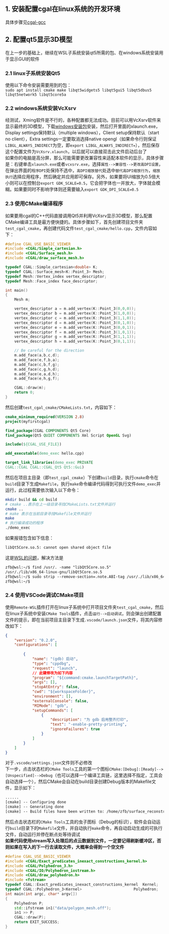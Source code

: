 ## 1. 安装配置cgal在linux系统的开发环境
具体步骤见[cgal-gcc](https://github.com/zfb132/surface_reconstruction/tree/master/test_cgal_gcc)
## 2. 配置qt5显示3D模型
在上一步的基础上，继续在WSL子系统安装qt5所需的包、在windows系统安装用于显示GUI的软件  
### 2.1 linux子系统安装Qt5
使用以下命令安装需要用到的包：  
`sudo apt install cmake make libqt5widgets5 libqt5gui5 libqt5dbus5 libqt5network5 libqt5core5a`
### 2.2 windows系统安装VcXsrv
经测试，Xming软件是不行的，各种配置都无法成功。目前可以用VcXsrv软件来显示最终的3D模型，下载[windows安装包](https://sourceforge.net/projects/vcxsrv/)安装，然后打开里面的xlaunch.exe，Display settings保持默认（multiple windows），Client setup保持默认（start no client），Extra settings一定要取消选择native opengl（如果命令行则保证`LIBGL_ALWAYS_INDIRECT`为空，即`export LIBGL_ALWAYS_INDIRECT=`），然后保存这个配置文件为`VcXsrv.xlaunch`，以后就可以直接双击此文件启动后台了  
如果你的电脑是高分屏，那么可能需要更改兼容性来适配本软件的显示，具体步骤是：右键单击`xlaunch.exe`或者`vcxsrv.exe`，选择`属性-->兼容性-->更改高DPI设置`，在弹出界面的`程序DPI`处保持不选中，`高DPI缩放替代`处选中`替代高DPI缩放行为`，`缩放执行`选择应用程序，然后确定并应用即可保存。另外，如果要将UI缩放为0.5倍大小则可以在控制台`export GDK_SCALE=0.5`，它会把字体也一并放大，字体就会模糊。如果要同时不影响字体则还需要输入`export GDK_DPI_SCALE=0.5`  
### 2.3 使用CMake编译程序
如果要用cgal的C++代码直接调用Qt5并利用VcXsrv显示3D模型，那么配置CMake编译工具是最方便快捷的。具体步骤如下，首先创建项目文件夹`test_cgal_cmake`，再创建代码文件`test_cgal_cmake/hello.cpp`，文件内容如下：  
```cpp
#define CGAL_USE_BASIC_VIEWER
#include <CGAL/Simple_cartesian.h>
#include <CGAL/Surface_mesh.h>
#include <CGAL/draw_surface_mesh.h>

typedef CGAL::Simple_cartesian<double> K;
typedef CGAL::Surface_mesh<K::Point_3> Mesh;
typedef Mesh::Vertex_index vertex_descriptor;
typedef Mesh::Face_index face_descriptor;

int main() 
{
    Mesh m;

    vertex_descriptor a = m.add_vertex(K::Point_3(0,0,0));
    vertex_descriptor b = m.add_vertex(K::Point_3(1,0,0));
    vertex_descriptor c = m.add_vertex(K::Point_3(1,1,0));
    vertex_descriptor d = m.add_vertex(K::Point_3(0,1,0));
    vertex_descriptor e = m.add_vertex(K::Point_3(0,0,1));
    vertex_descriptor f = m.add_vertex(K::Point_3(1,0,1));
    vertex_descriptor g = m.add_vertex(K::Point_3(1,1,1));
    vertex_descriptor h = m.add_vertex(K::Point_3(0,1,1));

    // Be careful for the direction
    m.add_face(a,b,c,d);
    m.add_face(e,f,b,a);
    m.add_face(c,b,f,g);
    m.add_face(c,g,h,d);
    m.add_face(e,a,d,h);
    m.add_face(e,h,g,f);

	CGAL::draw(m);
    return 0;
}
```
然后创建`test_cgal_cmake/CMakeLists.txt`，内容如下：  
```cmake
cmake_minimum_required(VERSION 2.8)
project(myfirstcgal)

find_package(CGAL COMPONENTS Qt5 Core)
find_package(Qt5 QUIET COMPONENTS Xml Script OpenGL Svg)

include(${CGAL_USE_FILE})

add_executable(demo_exec hello.cpp)

target_link_libraries(demo_exec PRIVATE
CGAL::CGAL CGAL::CGAL_Qt5 Qt5::Gui)
```
然后在项目主目录（即`test_cgal_cmake`）下创建`build`目录，执行`cmake`命令在`build`目录下生成`Makefile`，执行`make`命令编译代码得到可执行文件`demo_exec`并运行，此过程需要依次输入以下命令：  
```bash
mkdir build && cd build
# cmake ..表示在上一级目录寻找CMakeLists.txt文件并运行
cmake ..
# make 表示在当前目录寻找Makefile文件并运行
make
# 执行编译成功的程序
./demo_exec
```
如果报错包含如下信息：  
```txt
libQt5Core.so.5: cannot open shared object file
```
这是[WSL的问题](https://github.com/Microsoft/WSL/issues/3023)，解决方法是  
```txt
zfb@wsl:~/$ find /usr/. -name "libQt5Core.so.5"
/usr/./lib/x86_64-linux-gnu/libQt5Core.so.5
zfb@wsl:~/$ sudo strip --remove-section=.note.ABI-tag /usr/./lib/x86_64-linux-gnu/libQt5Core.so.5
zfb@wsl:~/$ 
```
### 2.4 使用VSCode调试CMake项目
使用`Remote-WSL`插件打开在linux子系统中打开项目文件夹`test_cgal_cmake`，然后在linux子系统中安装`CMake Tools`插件，点击`运行-->启动调试`，则会弹出创建配置文件的提示，即在当前项目主目录下生成`.vscode/launch.json`文件，将其内容修改如下：  
```json
{
    "version": "0.2.0",
    "configurations": [
        
        {
            "name": "(gdb) 启动",
            "type": "cppdbg",
            "request": "launch",
            // 此键修改为如下内容
            "program": "${command:cmake.launchTargetPath}",
            "args": [],
            "stopAtEntry": false,
            "cwd": "${workspaceFolder}",
            "environment": [],
            "externalConsole": false,
            "MIMode": "gdb",
            "setupCommands": [
                {
                    "description": "为 gdb 启用整齐打印",
                    "text": "-enable-pretty-printing",
                    "ignoreFailures": true
                }
            ]
        }
    ]
}
```
对于`.vscode/settings.json`文件则不必修改  
下一步，点击状态栏的`CMake Tools`工具的第一个图标`CMake:[Debug]:[Ready]-->[Unspecified]-->Debug`（也可以选择一个编译工具链，这里选择不指定，工具会自动选择一个），然后CMake会自动在build目录创建Debug版本的Makefile文件，显示如下：  
```txt
......
[cmake] -- Configuring done
[cmake] -- Generating done
[cmake] -- Build files have been written to: /home/zfb/surface_reconstruction/test/build
```
然后点击状态栏的`CMake Tools`工具的虫子图标（Debug的标识），软件会自动运行`build`目录下的`Makefile`文件，并自动执行`make`命令，再自动启动生成的可执行文件，自动运行并停在断点处等待调试  
**如果代码使用stream写入处理后的点云数据到文件，一定要记得刷新缓冲区，否则如果在写入的下一行去读取文件，大概率会得到一个空文件**  
```cpp
#define CGAL_USE_BASIC_VIEWER
#include <CGAL/Exact_predicates_inexact_constructions_kernel.h>
#include <CGAL/Polyhedron_3.h>
#include <CGAL/IO/Polyhedron_iostream.h>
#include <CGAL/draw_polyhedron.h>
#include <fstream>
typedef CGAL::Exact_predicates_inexact_constructions_kernel  Kernel;
typedef CGAL::Polyhedron_3<Kernel>                       Polyhedron;
int main(int argc, char* argv[])
{
    Polyhedron P;
    std::ifstream in1("data/polygon_mesh.off");
    in1 >> P;
    CGAL::draw(P);
    return EXIT_SUCCESS;
}
```
